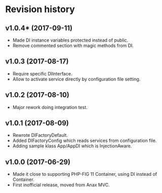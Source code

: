 Revision history
=================================

v1.0.4* (2017-09-11)
---------------------------------

* Made DI instance variables protected instead of public.
* Remove commented section with magic methods from DI.


v1.0.3 (2017-08-17)
---------------------------------

* Require specific DIInterface.
* Allow to activate service directly by configuration file setting.


v1.0.2 (2017-08-10)
---------------------------------

* Major rework doing integration test.


v1.0.1 (2017-08-09)
---------------------------------

* Rewrote DIFactoryDefault.
* Added DIFactoryConfig which reads services from configuration file.
* Adding sample klass App/AppDI which is InjectionAware.


v1.0.0 (2017-06-29)
---------------------------------

* Made it close to supporting PHP-FIG 11 Container, using DI instead of Container.
* First inofficial release, moved from Anax MVC.
